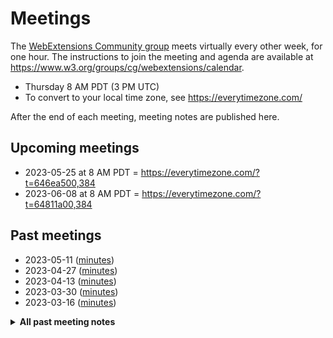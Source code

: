 # Meetings

The [WebExtensions Community group](https://www.w3.org/community/webextensions/) meets virtually every other week, for one hour.
The instructions to join the meeting and agenda are available at https://www.w3.org/groups/cg/webextensions/calendar.

* Thursday 8 AM PDT (3 PM UTC)
* To convert to your local time zone, see https://everytimezone.com/

After the end of each meeting, meeting notes are published here.

## Upcoming meetings

- 2023-05-25 at 8 AM PDT = https://everytimezone.com/?t=646ea500,384
- 2023-06-08 at 8 AM PDT = https://everytimezone.com/?t=64811a00,384

## Past meetings

* 2023-05-11 ([minutes](2023-05-11-wecg.md))
* 2023-04-27 ([minutes](2023-04-27-wecg.md))
* 2023-04-13 ([minutes](2023-04-13-wecg.md))
* 2023-03-30 ([minutes](2023-03-30-wecg.md))
* 2023-03-16 ([minutes](2023-03-16-wecg.md))

<details>
<summary><strong>All past meeting notes</strong></summary>

**2023**

* 2023-05-11 ([minutes](2023-05-11-wecg.md))
* 2023-04-27 ([minutes](2023-04-27-wecg.md))
* 2023-04-13 ([minutes](2023-04-13-wecg.md))
* 2023-03-30 ([minutes](2023-03-30-wecg.md))
* 2023-03-16 ([minutes](2023-03-16-wecg.md))
* 2023-03-02 ([minutes](2023-03-02-wecg.md))
* 2023-02-16 ([minutes](2023-02-16-wecg.md))
* 2023-02-02 ([minutes](2023-02-02-wecg.md))
* 2023-01-19 ([minutes](2023-01-19-wecg.md))
* 2023-01-05 ([minutes](2023-01-05-wecg.md))

**2022**

* 2022-12-08 ([minutes](2022-12-08-wecg.md))
* 2022-11-24 ([minutes](2022-11-24-wecg.md))
* 2022-11-15 User Scripts API kickoff ([minutes](2022-11-15-wecg-userscripts.md))
* 2022-11-10 ([minutes](2022-11-10-wecg.md))
* 2022-10-27 ([minutes](2022-10-27-wecg.md))
* 2022-10-13 ([minutes](2022-10-13-wecg.md))
* 2022-09-29 ([minutes](2022-09-29-wecg.md))
* 2022-09-15 at TPAC ([minutes](2022-09-15-wecg-tpac.md))
* 2022-09-15 ([minutes](2022-09-15-wecg.md))
* 2022-09-01 ([minutes](2022-09-01-wecg.md))
* 2022-08-18 ([minutes](2022-08-18-wecg.md))
* 2022-08-04 ([minutes](2022-08-04-wecg.md))
* 2022-07-21 ([minutes](2022-07-21-wecg.md))
* 2022-07-07 ([minutes](2022-07-07-wecg.md))
* 2022-06-23 ([minutes](2022-06-23-wecg.md))
* 2022-06-09 ([minutes](2022-06-09-wecg.md))
* 2022-05-26 ([minutes](2022-05-26-wecg.md))
* 2022-05-12 ([minutes](2022-05-12-wecg.md))
* 2022-04-28 ([minutes](2022-04-28-wecg.md))
* 2022-04-14 ([minutes](2022-04-14-wecg.md))
* 2022-03-31 ([minutes](2022-03-31-wecg.md))
* 2022-03-17 ([minutes](2022-03-17-wecg.md))
* 2022-03-03 ([minutes](2022-03-03-wecg.md))
* 2022-02-17 ([minutes](2022-02-17-wecg.md))
* 2022-02-03 ([minutes](2022-02-03-wecg.md))
* 2022-01-20 ([minutes](2022-01-20-wecg.md))
* 2022-01-06 ([minutes](2022-01-06-wecg.md))

**2021**

* 2021-12-09 ([minutes](2021-12-09-wecg.md))
* 2021-11-11 ([minutes](2021-11-11-wecg.md))
* 2021-10-28 ([minutes](2021-10-28-wecg.md))
* 2021-10-14 ([minutes](2021-10-14-wecg.md))
* 2021-09-30 ([minutes](2021-09-30-wecg.md))
* 2021-09-16 ([minutes](2021-09-16-wecg.md))
* 2021-09-02 ([minutes](2021-09-02-wecg.md))
* 2021-08-19 ([minutes](2021-08-19-wecg.md))
* 2021-08-05 ([minutes](2021-08-05-wecg.md))
* 2021-07-22 ([minutes](2021-07-22-wecg.md))
* 2021-07-08 ([minutes](2021-07-08-wecg.md))
* 2021-06-24 ([minutes](2021-06-24-wecg.md))

</details>

